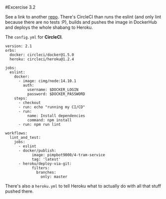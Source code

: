 #Excercise 3.2

See a link to another [repo](https://github.com/pimpbot9000/4-ratikka-service). There's CircleCI than runs the eslint (and only lint because there are no tests :P), 
builds and pushes the image in DockerHub and deploys the whole shabang to Heroku.

The ```config.yml``` for **CircleCI**.

```
version: 2.1
orbs:
  docker: circleci/docker@1.5.0
  heroku: circleci/heroku@1.2.4

jobs:  
  eslint:
    docker:
      - image: cimg/node:14.10.1
        auth:
          username: $DOCKER_LOGIN
          password: $DOCKER_PASSWORD
    steps:
      - checkout
      - run: echo "running my CI/CD"
      - run:
          name: Install dependencies
          command: npm install
      - run: npm run lint  

workflows:
  lint_and_test:
    jobs:
      - eslint          
      - docker/publish:
            image: pimpbot9000/4-tram-service
            tag: 'latest'
      - heroku/deploy-via-git:            
            filters:
              branches:
                only: master

```

There's also a ```heroku.yml``` to tell Heroku what to actually do with all that stuff pushed there.
